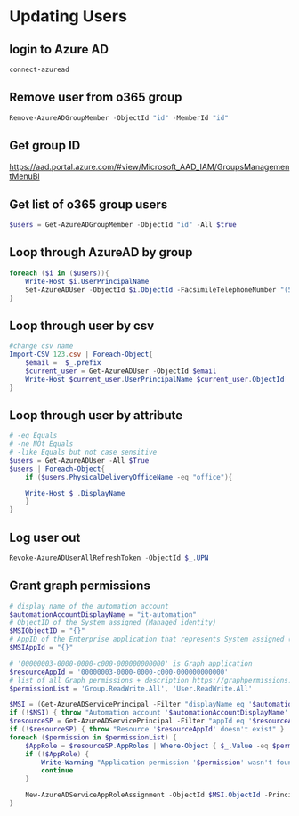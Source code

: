 # Updating Users
## login to Azure AD
``` powershell
connect-azuread
```  

## Remove user from o365 group  

``` powershell
Remove-AzureADGroupMember -ObjectId "id" -MemberId "id"
```  

## Get group ID
https://aad.portal.azure.com/#view/Microsoft_AAD_IAM/GroupsManagementMenuBl  

## Get list of o365 group users
``` powershell 
$users = Get-AzureADGroupMember -ObjectId "id" -All $true
```  

##  Loop through AzureAD by group
``` powershell
foreach ($i in ($users)){
    Write-Host $i.UserPrincipalName
    Set-AzureADUser -ObjectId $i.ObjectId -FacsimileTelephoneNumber "(555) 123-4567"
}
```  

## Loop through user by csv  

``` powershell
#change csv name
Import-CSV 123.csv | Foreach-Object{
    $email =  $_.prefix
    $current_user = Get-AzureADUser -ObjectId $email
    Write-Host $current_user.UserPrincipalName $current_user.ObjectId
}
```  
## Loop through user by attribute 
``` powershell
# -eq Equals
# -ne NOt Equals
# -like Equals but not case sensitive
$users = Get-AzureADUser -All $True
$users | Foreach-Object{
    if ($users.PhysicalDeliveryOfficeName -eq "office"){

    Write-Host $_.DisplayName
    }
}
```  
## Log user out
``` powershell
Revoke-AzureADUserAllRefreshToken -ObjectId $_.UPN
```

## Grant graph permissions
``` powershell
# display name of the automation account
$automationAccountDisplayName = "it-automation"
# ObjectID of the System assigned (Managed identity)
$MSIObjectID = "{}" 
# AppID of the Enterprise application that represents System assigned (Managed identity) 
$MSIAppId = "{}"

# '00000003-0000-0000-c000-000000000000' is Graph application
$resourceAppId = '00000003-0000-0000-c000-000000000000'
# list of all Graph permissions + description https://graphpermissions.merill.net/index.html
$permissionList = 'Group.ReadWrite.All', 'User.ReadWrite.All'

$MSI = (Get-AzureADServicePrincipal -Filter "displayName eq '$automationAccountDisplayName'")
if (!$MSI) { throw "Automation account '$automationAccountDisplayName' doesn't exist" }
$resourceSP = Get-AzureADServicePrincipal -Filter "appId eq '$resourceAppId'"
if (!$resourceSP) { throw "Resource '$resourceAppId' doesn't exist" }
foreach ($permission in $permissionList) {
    $AppRole = $resourceSP.AppRoles | Where-Object { $_.Value -eq $permission -and $_.AllowedMemberTypes -contains "Application" }
    if (!$AppRole) {
        Write-Warning "Application permission '$permission' wasn't found in '$resourceAppId' application. Therefore it cannot be added."
        continue
    }

    New-AzureADServiceAppRoleAssignment -ObjectId $MSI.ObjectId -PrincipalId $MSI.ObjectId -ResourceId $resourceSP.ObjectId -Id $AppRole.Id
}
```
